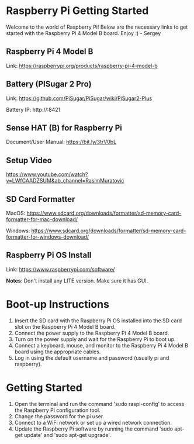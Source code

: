 # Raspberry Pi Getting Started

Welcome to the world of Raspberry Pi! Below are the necessary links to get started with the Raspberry Pi 4 Model B board. Enjoy :) - Sergey

## Raspberry Pi 4 Model B

Link: https://raspberrypi.org/products/raspberry-pi-4-model-b

## Battery (PISugar 2 Pro)

Link: https://github.com/PiSugar/PiSugar/wiki/PiSugar2-Plus

Battery IP: http://<ip>:8421

## Sense HAT (B) for Raspberry Pi

Document/User Manual: https://bit.ly/3trV0bL

## Setup Video

https://www.youtube.com/watch?v=LWfCAADZSUM&ab_channel=RasimMuratovic

## SD Card Formatter

MacOS: https://www.sdcard.org/downloads/formatter/sd-memory-card-formatter-for-mac-download/

Windows: https://www.sdcard.org/downloads/formatter/sd-memory-card-formatter-for-windows-download/

## Raspberry Pi OS Install

Link: https://www.raspberrypi.com/software/

**Notes**: Don't install any LITE version. Make sure it has GUI.

# Boot-up Instructions

1. Insert the SD card with the Raspberry Pi OS installed into the SD card slot on the Raspberry Pi 4 Model B board.
2. Connect the power supply to the Raspberry Pi 4 Model B board.
3. Turn on the power supply and wait for the Raspberry Pi to boot up.
4. Connect a keyboard, mouse, and monitor to the Raspberry Pi 4 Model B board using the appropriate cables.
5. Log in using the default username and password (usually pi and raspberry).

# Getting Started

1. Open the terminal and run the command 'sudo raspi-config' to access the Raspberry Pi configuration tool.
2. Change the password for the pi user.
3. Connect to a WiFi network or set up a wired network connection.
4. Update the Raspberry Pi software by running the command 'sudo apt-get update' and 'sudo apt-get upgrade'.

